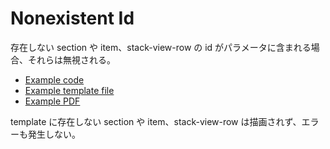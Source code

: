 # Nonexistent Id

存在しない section や item、stack-view-row の id がパラメータに含まれる場合、それらは無視される。

- [Example code](test_feature.rb)
- [Example template file](template.tlf)
- [Example PDF](expect.pdf)

template に存在しない section や item、stack-view-row は描画されず、エラーも発生しない。
